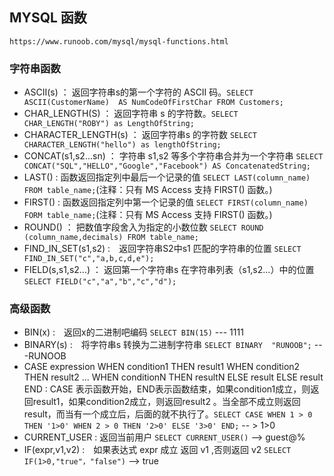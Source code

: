 ## MYSQL 函数 ##

    https://www.runoob.com/mysql/mysql-functions.html

### 字符串函数 ###

- ASCII(s) ： 返回字符串s的第一个字符的 ASCII 码。`SELECT ASCII(CustomerName)  AS NumCodeOfFirstChar FROM Customers;`
- CHAR_LENGTH(S) ： 返回字符串 s 的字符数。`SELECT CHAR_LENGTH("ROBY") as LengthOfString;` 
- CHARACTER_LENGTH(s) ： 返回字符串s 的字符数 `SELECT CHARACTER_LENGTH("hello") as lengthOfString;`
- CONCAT(s1,s2...sn) ： 字符串 s1,s2 等多个字符串合并为一个字符串 `SELECT CONCAT("SQL","HELLO","Google","Facebook") AS ConcatenatedString;`
- LAST() : 函数返回指定列中最后一个记录的值 `SELECT LAST(column_name) FROM table_name;`(注释：只有 MS Access 支持 FIRST() 函数。)
- FIRST() : 函数返回指定列中第一个记录的值 `SELECT FIRST(column_name) FORM table_name;`(注释：只有 MS Access 支持 FIRST() 函数。)
- ROUND() ： 把数值字段舍入为指定的小数位数 `SELECT ROUND (column_name,decimals) FROM table_name;`
- FIND_IN_SET(s1,s2) :　返回字符串S2中s1 匹配的字符串的位置 `SELECT FIND_IN_SET("c","a,b,c,d,e");`
- FIELD(s,s1,s2...) ： 返回第一个字符串s 在字符串列表（s1,s2...）中的位置 `SELECT FIELD("c","a","b","c","d");`

### 高级函数 ###
- BIN(x) :　返回x的二进制吧编码 `SELECT BIN(15)` --- 1111
- BINARY(s) :　将字符串s 转换为二进制字符串 `SELECT BINARY  "RUNOOB";` ---RUNOOB
- CASE expression WHEN condition1 THEN result1 WHEN condition2 THEN result2 ... WHEN conditionN THEN resultN ELSE result ELSE result END  : CASE 表示函数开始，END表示函数结束，如果condition1成立，则返回result1，如果condition2成立，则返回result2 。当全部不成立则返回 result，而当有一个成立后，后面的就不执行了。`SELECT CASE WHEN 1 > 0 THEN '1>0' WHEN 2 > 0 THEN '2>0' ELSE '3>0' END;` -- > 1>0
- CURRENT_USER :  返回当前用户 `SELECT CURRENT_USER()` --> guest@%
- IF(expr,v1,v2) :　如果表达式 expr 成立 返回  v1 ,否则返回 v2 `SELECT IF(1>0,"true"，"false")` --> true